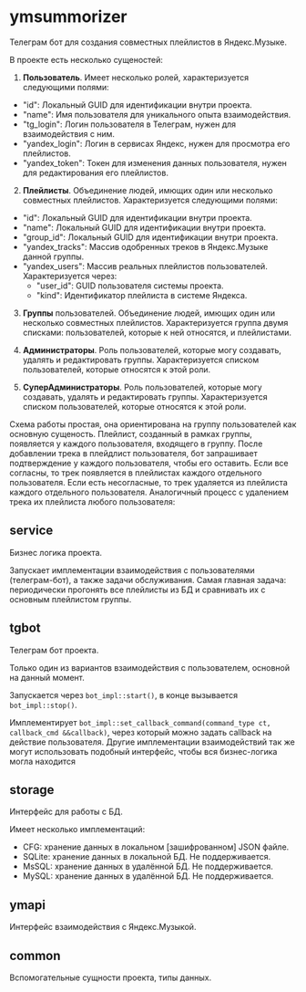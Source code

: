 # ymsummorizer

Телеграм бот для создания совместных плейлистов в Яндекс.Музыке.


В проекте есть несколько сущеностей:
1. **Пользователь**. Имеет несколько ролей, характеризуется следующими полями:
  * "id": Локальный GUID для идентификации внутри проекта.
  * "name": Имя пользователя для уникального опыта взаимодействия.
  * "tg_login": Логин пользователя в Телеграм, нужен для взаимодействия с ним.
  * "yandex_login": Логин в сервисах Яндекс, нужен для просмотра его плейлистов.
  * "yandex_token": Токен для изменения данных пользователя, нужен для редактирования его плейлистов.

2. **Плейлисты**. Объединение людей, имющих один или несколько совместных плейлистов.
Характеризуется следующими полями:
* "id": Локальный GUID для идентификации внутри проекта.
* "name": Локальный GUID для идентификации внутри проекта.
* "group_id": Локальный GUID для идентификации внутри проекта.
* "yandex_tracks": Массив одобренных треков в Яндекс.Музыке данной группы.
* "yandex_users": Массив реальных плейлистов пользователей. Характеризуется через:
  * "user_id": GUID пользователя системы проекта.
  * "kind": Идентификатор плейлиста в системе Яндекса.

3. **Группы** пользователей. Объединение людей, имющих один или несколько совместных плейлистов.
Характеризуется группа двумя списками: пользователей, которые к ней относятся, и плейлистами.

4. **Администраторы**. Роль пользователей, которые могу создавать, удалять и редактировать группы.
Характеризуется списком пользователей, которые относятся к этой роли.

5. **СуперАдминистраторы**. Роль пользователей, которые могу создавать, удалять и редактировать группы.
Характеризуется списком пользователей, которые относятся к этой роли.

Схема работы простая, она ориентирована на группу пользователей как основную сущеность.
Плейлист, созданный в рамках группы, появляется у каждого пользователя, входящего в группу.
После добавлении трека в плейдлист пользователя, бот запрашивает подтверждение у каждого пользователя, чтобы его оставить.
Если все согласны, то трек появляется в плейлистах каждого отдельного пользователя.
Если есть несогласные, то трек удаляется из плейлиста каждого отдельного пользователя.
Аналогичный процесс с удалением трека их плейлиста любого пользователя:

## service

Бизнес логика проекта.

Запускает имплементации взаимодействия с пользователями (телеграм-бот), а также задачи обслуживания.
Самая главная задача: периодически прогонять все плейлисты из БД и сравнивать их с основным плейлистом группы.

## tgbot

Телеграм бот проекта.

Только один из вариантов взаимодействия с пользователем, основной на данный момент.

Запускается через `bot_impl::start()`, в конце вызывается `bot_impl::stop()`.

Имплементирует `bot_impl::set_callback_command(command_type ct, callback_cmd &&callback)`, 
через который можно задать callback на действие пользователя. Другие имплементации взаимодействий 
так же могут использовать подобный интерфейс, чтобы вся бизнес-логика могла находится


## storage

Интерфейс для работы с БД.

Имеет несколько имплементаций:
* CFG: хранение данных в локальном [зашифрованном] JSON файле.
* SQLite: хранение данных в локальной БД. Не поддерживается.
* MsSQL: хранение данных в удалённой БД. Не поддерживается.
* MySQL: хранение данных в удалённой БД. Не поддерживается.

## ymapi

Интерфейс взаимодействия с Яндекс.Музыкой.

## common

Вспомогательные сущности проекта, типы данных.

